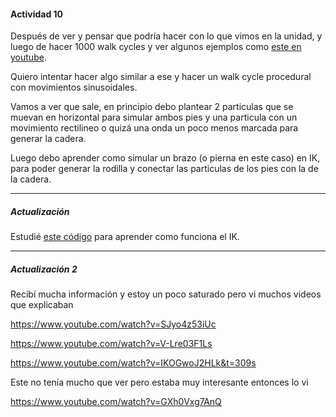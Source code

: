 #### Actividad 10

Después de ver y pensar que podría hacer con lo que vimos en la unidad, y luego de hacer 1000 walk cycles y ver algunos ejemplos como [este en youtube](https://www.youtube.com/watch?v=XXx0vYGDKiw).

Quiero intentar hacer algo similar a ese y hacer un walk cycle procedural con movimientos sinusoidales.

Vamos a ver que sale, en principio debo plantear 2 particulas que se muevan en horizontal para simular ambos pies y una particula con un movimiento rectilineo o quizá una onda un poco menos marcada para generar la cadera.

Luego debo aprender como simular un brazo (o pierna en este caso) en IK, para poder generar la rodilla y conectar las particulas de los pies con la de la cadera.

---

##### Actualización

Estudié [este código](https://editor.p5js.org/rjgilmour/sketches/2xTLrNAlp) para aprender como funciona el IK.

---

##### Actualización 2

Recibí mucha información y estoy un poco saturado pero vi muchos videos que explicaban

https://www.youtube.com/watch?v=SJyo4z53iUc

https://www.youtube.com/watch?v=V-Lre03F1Ls

https://www.youtube.com/watch?v=IKOGwoJ2HLk&t=309s

Este no tenía mucho que ver pero estaba muy interesante entonces lo vi

https://www.youtube.com/watch?v=GXh0Vxg7AnQ